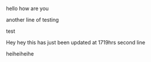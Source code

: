hello how are you

another line of testing

test

Hey hey this has just been updated at 1719hrs
second line	

heiheiheihe
